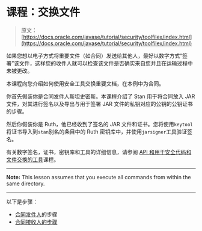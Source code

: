# 课程：交换文件

> 原文： [https://docs.oracle.com/javase/tutorial/security/toolfilex/index.html](https://docs.oracle.com/javase/tutorial/security/toolfilex/index.html)

如果您想以电子方式将重要文件（如合同）发送给其他人，最好以数字方式“签署”该文件，这样您的收件人就可以检查该文件是否确实来自您并且在运输过程中未被更改。

本课程向您介绍如何使用安全工具交换重要文档，在本例中为合同。

你首先假装你是合同发件人斯坦史密斯。本课程介绍了 Stan 用于将合同放入 JAR 文件，对其进行签名以及导出与用于签署 JAR 文件的私钥对应的公钥的公钥证书的步骤。

然后你假装你是 Ruth，他已经收到了签名的 JAR 文件和证书。您将使用`keytool`将证书导入到`stan`别名的条目中的 Ruth 密钥库中，并使用`jarsigner`工具验证签名。

有关数字签名，证书，密钥库和工具的详细信息，请参阅 [API 和用于安全代码和文件交换的工具](../sigcert/index.html)课程。

* * *

**Note:** This lesson assumes that you execute all commands from within the same directory.

* * *

以下是步骤：

*   [合同发件人](sender.html)的步骤
*   [合同接收人的步骤](receiver.html)